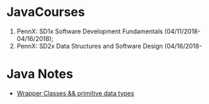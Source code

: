 # JavaCourses
1. PennX: SD1x Software Development Fundamentals (04/11/2018-04/16/2018);
2. PennX: SD2x Data Structures and Software Design (04/16/2018-
# Java Notes
- [Wrapper Classes && primitive data types](https://www.geeksforgeeks.org/wrapper-classes-java/)
